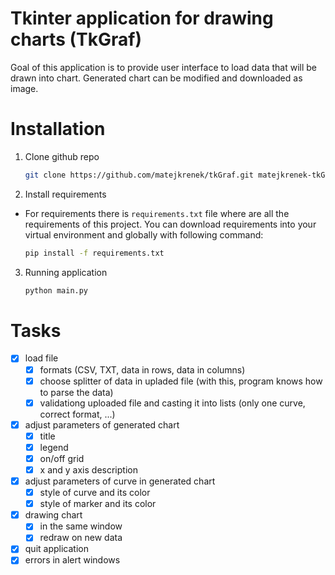 # Tkinter application for drawing charts (TkGraf)

Goal of this application is to provide user interface to load data that will be drawn into chart. Generated chart can be modified and downloaded as image.

# Installation

1. Clone github repo

   ```sh
   git clone https://github.com/matejkrenek/tkGraf.git matejkrenek-tkGraf
   ```

2. Install requirements

- For requirements there is `requirements.txt` file where are all the requirements of this project. You can download requirements into your virtual environment and globally with following command:
  ```sh
  pip install -f requirements.txt
  ```

3. Running application

   ```sh
   python main.py
   ```

# Tasks

- [x] load file
  - [x] formats (CSV, TXT, data in rows, data in columns)
  - [x] choose splitter of data in upladed file (with this, program knows how to parse the data)
  - [x] validationg uploaded file and casting it into lists (only one curve, correct format, ...)
- [x] adjust parameters of generated chart
  - [x] title
  - [x] legend
  - [x] on/off grid
  - [x] x and y axis description
- [x] adjust parameters of curve in generated chart
  - [x] style of curve and its color
  - [x] style of marker and its color
- [x] drawing chart
  - [x] in the same window
  - [x] redraw on new data
- [x] quit application
- [x] errors in alert windows
